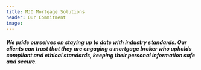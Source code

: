 ```yaml
---
title: MJO Mortgage Solutions
header: Our Commitment
image:
---
```


##### We pride ourselves on staying up to date with industry standards. Our clients can trust that they are engaging a mortgage broker who upholds compliant and ethical standards, keeping their personal information safe and secure.
